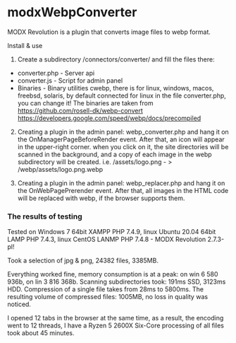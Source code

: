 # modxWebpConverter

MODX Revolution is a plugin that converts image files to webp format.

Install & use

1. Create a subdirectory /connectors/converter/ and fill the files there:
* converter.php - Server api
* converter.js - Script for admin panel
* Binaries - Binary utilities cwebp, there is for linux, windows, macos, freebsd, solaris, by default connected for linux in the file converter.php, you can change it!
The binaries are taken from https://github.com/rosell-dk/webp-convert https://developers.google.com/speed/webp/docs/precompiled

2. Creating a plugin in the admin panel: webp_converter.php and hang it on the OnManagerPageBeforeRender event. After that, an icon will appear in the upper-right corner. when you click on it, the site directories will be scanned in the background, and a copy of each image in the webp subdirectory will be created. 
i.e. /assets/logo.png - > /webp/assets/logo.png.webp

3. Creating a plugin in the admin panel: webp_replacer.php and hang it on the OnWebPagePrerender event. After that, all images in the HTML code will be replaced with webp, if the browser supports them.

### The results of testing

Tested on Windows 7 64bit XAMPP PHP 7.4.9, linux Ubuntu 20.04 64bit LAMP PHP 7.4.3, linux CentOS LANMP PHP 7.4.8 - MODX Revolution 2.7.3-pl!

Took a selection of jpg & png, 24382 files, 3385MB.

Everything worked fine, memory consumption is at a peak: on win 6 580 936b, on lin 3 816 368b.
Scanning subdirectories took: 191ms SSD, 3123ms HDD.
Compression of a single file takes from 28ms to 5800ms.
The resulting volume of compressed files: 1005MB, no loss in quality was noticed.

I opened 12 tabs in the browser at the same time, as a result, the encoding went to 12 threads, I have a Ryzen 5 2600X Six-Core processing of all files took about 45 minutes.
